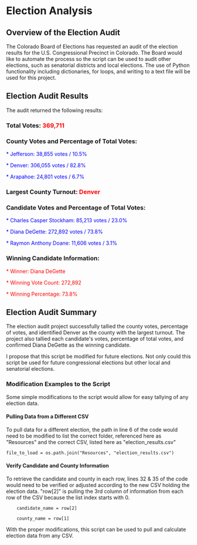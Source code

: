 # Election Analysis

## Overview of the Election Audit

The Colorado Board of Elections has requested an audit of the election results for the U.S. Congressional Precinct in Colorado. The Board would like to automate the process so the script can be used to audit other elections, such as senatorial districts and local elections. The use of Python functionality including dictionaries, for loops, and writing to a text file will be used for this project. 


## Election Audit Results

The audit returned the following results:

###    Total Votes: <span style="color:red">369,711</span> 

###     County Votes and Percentage of Total Votes:

<span style="color:blue">       * Jefferson: 38,855 votes / 10.5%</span>

<span style="color:blue">       * Denver: 306,055 votes / 82.8%</span>

<span style="color:blue">       * Arapahoe: 24,801 votes / 6.7%</span>

###     Largest County Turnout: <span style="color:red">Denver</span>

###     Candidate Votes and Percentage of Total Votes:

<span style="color:blue">       * Charles Casper Stockham: 85,213 votes / 23.0%</span>

<span style="color:blue">       * Diana DeGette: 272,892 votes / 73.8%</span>

<span style="color:blue">       * Raymon Anthony Doane: 11,606 votes / 3.1%</span>

###     Winning Candidate Information:

<span style="color:red">       * Winner: Diana DeGette</span>

<span style="color:red">       * Winning Vote Count: 272,892</span>

<span style="color:red">       * Winning Percentage: 73.8%</span>


## Election Audit Summary

The election audit project successfully tallied the county votes, percentage of votes, and identified Denver as the county with the largest turnout. The project also tallied each candidate's votes, percentage of total votes, and confirmed Diana DeGette as the winning candidate.

I propose that this script be modified for future elections.  Not only could this script be used for future congressional elections but other local and senatorial elections.

### Modification Examples to the Script

Some simple modifications to the script would allow for easy tallying of any election data.

#### Pulling Data from a Different CSV

To pull data for a different election, the path in line 6 of the code would need to be modified to list the correct folder, referenced here as "Resources" and the correct CSV, listed here as "election_results.csv"

    file_to_load = os.path.join("Resources", "election_results.csv")

#### Verify Candidate and County Information

To retrieve the candidate and county in each row, lines 32 & 35 of the code would need to be verified or adjusted according to the new CSV holding the election data.  "row[2]" is pulling the 3rd column of information from each row of the CSV because the list index starts with 0.

        candidate_name = row[2]

        county_name = row[1]

With the proper modifications, this script can be used to pull and calculate election data from any CSV.
